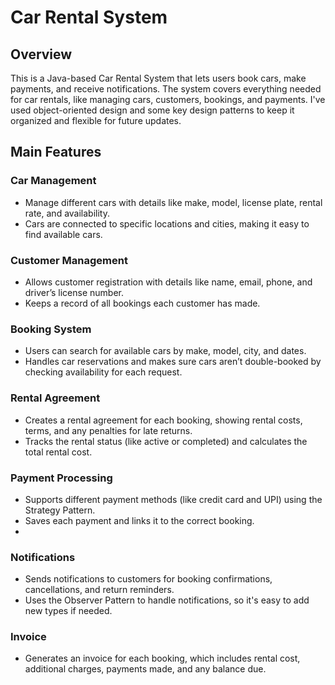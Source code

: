 # Car Rental System

## Overview
This is a Java-based Car Rental System that lets users book cars, make payments, and receive notifications. The system covers everything needed for car rentals, like managing cars, customers, bookings, and payments. I've used object-oriented design and some key design patterns to keep it organized and flexible for future updates.

## Main Features

### Car Management
* Manage different cars with details like make, model, license plate, rental rate, and availability.
* Cars are connected to specific locations and cities, making it easy to find available cars.

### Customer Management

* Allows customer registration with details like name, email, phone, and driver’s license number.
* Keeps a record of all bookings each customer has made.

### Booking System

* Users can search for available cars by make, model, city, and dates.
* Handles car reservations and makes sure cars aren’t double-booked by checking availability for each request.

### Rental Agreement

* Creates a rental agreement for each booking, showing rental costs, terms, and any penalties for late returns.
* Tracks the rental status (like active or completed) and calculates the total rental cost.

### Payment Processing

* Supports different payment methods (like credit card and UPI) using the Strategy Pattern.
* Saves each payment and links it to the correct booking.
* 
### Notifications

* Sends notifications to customers for booking confirmations, cancellations, and return reminders.
* Uses the Observer Pattern to handle notifications, so it's easy to add new types if needed.

### Invoice

* Generates an invoice for each booking, which includes rental cost, additional charges, payments made, and any balance due.

